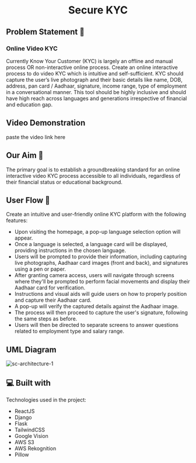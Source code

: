 <h1 align="center" id="title">Secure KYC</h1>

<h2>Problem Statement 📝</h2>
<h3>Online Video KYC</h3>
Currently Know Your Customer (KYC) is largely an offline and manual process OR non-interactive online process. Create an online interactive process to do video KYC which is intuitive and self-sufficient. KYC should capture the user’s live photograph and their basic details like name, DOB, address, pan card / Aadhaar, signature, income range, type of employment in a conversational manner. This tool should be highly inclusive and should have high reach across languages and generations irrespective of financial and education gap. 

<h2>Video Demonstration</h2>
paste the video link here

<h2>Our Aim 🎯</h2>
The primary goal is to establish a groundbreaking standard for an online interactive video KYC process accessible to all individuals, regardless of their financial status or educational background.


<h2>User Flow 🚩</h2>

Create an intuitive and user-friendly online KYC platform with the following features:


*   Upon visiting the homepage, a pop-up language selection option will appear.
*   Once a language is selected, a language card will be displayed, providing instructions in the chosen language.
*   ⁠Users will be prompted to provide their information, including capturing live photographs, Aadhaar card images (front and back), and signatures using a pen or paper.
*   After granting camera access, users will navigate through screens where they'll be prompted to perform facial movements and display their Aadhaar card for verification.
*   ⁠Instructions and visual aids will guide users on how to properly position and capture their Aadhaar card.
*   A pop-up will verify the captured details against the Aadhaar image.
*   The process will then proceed to capture the user's signature, following the same steps as before.
*   Users will then be directed to separate screens to answer questions related to employment type and salary range.

<h2> UML Diagram</h2>

![sc-architecture-1](https://github.com/Abhi3423/SecureKYC/assets/87523233/6aac553f-0749-439b-9c96-146a9bddd686)

<h2>💻 Built with</h2>

Technologies used in the project:

*   ReactJS
*   Django
*   Flask
*   TailwindCSS
*   Google Vision
*   AWS S3
*   AWS Rekognition
*   Pillow





